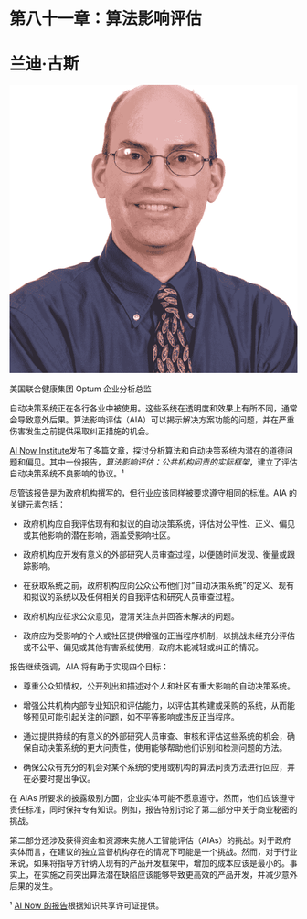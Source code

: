 # 第八十一章：算法影响评估

# 兰迪·古斯

![](img/Randy_Guse.png)

美国联合健康集团 Optum 企业分析总监

自动决策系统正在各行各业中被使用。这些系统在透明度和效果上有所不同，通常会导致意外后果。算法影响评估（AIA）可以揭示解决方案功能的问题，并在严重伤害发生之前提供采取纠正措施的机会。

[AI Now Institute](https://ainowinstitute.org)发布了多篇文章，探讨分析算法和自动决策系统内潜在的道德问题和偏见。其中一份报告，*算法影响评估：公共机构问责的实际框架*，建立了评估自动决策系统不良影响的协议。¹

尽管该报告是为政府机构撰写的，但行业应该同样被要求遵守相同的标准。AIA 的关键元素包括：

+   政府机构应自我评估现有和拟议的自动决策系统，评估对公平性、正义、偏见或其他影响的潜在影响，涵盖受影响社区。

+   政府机构应开发有意义的外部研究人员审查过程，以便随时间发现、衡量或跟踪影响。

+   在获取系统之前，政府机构应向公众公布他们对“自动决策系统”的定义、现有和拟议的系统以及任何相关的自我评估和研究人员审查过程。

+   政府机构应征求公众意见，澄清关注点并回答未解决的问题。

+   政府应为受影响的个人或社区提供增强的正当程序机制，以挑战未经充分评估或不公平、偏见或其他有害系统使用，政府未能减轻或纠正的情况。

报告继续强调，AIA 将有助于实现四个目标：

+   尊重公众知情权，公开列出和描述对个人和社区有重大影响的自动决策系统。

+   增强公共机构内部专业知识和评估能力，以评估其构建或采购的系统，从而能够预见可能引起关注的问题，如不平等影响或违反正当程序。

+   通过提供持续的有意义的外部研究人员审查、审核和评估这些系统的机会，确保自动决策系统的更大问责性，使用能够帮助他们识别和检测问题的方法。

+   确保公众有充分的机会对某个系统的使用或机构的算法问责方法进行回应，并在必要时提出争议。

在 AIAs 所要求的披露级别方面，企业实体可能不愿意遵守。然而，他们应该遵守责任标准，同时保持专有知识。例如，报告特别讨论了第二部分中关于商业秘密的挑战。

第二部分还涉及获得资金和资源来实施人工智能评估（AIAs）的挑战。对于政府实体而言，在建议的独立监督机构存在的情况下可能是一个挑战。然而，对于行业来说，如果将指导方针纳入现有的产品开发框架中，增加的成本应该是最小的。事实上，在实施之前突出算法潜在缺陷应该能够导致更高效的产品开发，并减少意外后果的发生。

¹ [AI Now 的报告](https://ainowinstitute.org/aiareport2018.pdf)根据知识共享许可证提供。
